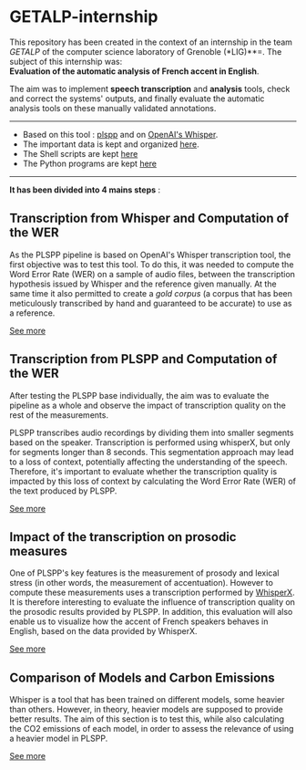 # GETALP-internship
This repository has been created in the context of an internship in the team *GETALP* of the computer science laboratory of Grenoble (*LIG)**=. The subject of this internship was:  
**Evaluation of the automatic analysis of French accent in English**.  

The aim was to implement **speech transcription** and **analysis** tools, check and correct the systems' outputs, and finally evaluate the automatic analysis tools on these manually validated annotations.  

----------------------------------------------------------------------------------------------------

* Based on this tool : [plspp](https://gricad-gitlab.univ-grenoble-alpes.fr/lidilem/plspp) and on [OpenAI's Whisper](https://github.com/openai/whisper).  
* The important data is kept and organized [here](https://docs.google.com/spreadsheets/d/1V8g1R39eb_w_HWZOjSdOJWTzMdefQilUtBhCA2uvhWg/edit?usp=sharing).
* The Shell scripts are kept [here](Scripts/)
* The Python programs are kept [here](Python_Programs/)  

----------------------------------------------------------------------------------------------------

**It has been divided into 4 mains steps** :  

## Transcription from Whisper and Computation of the WER

As the PLSPP pipeline is based on OpenAI's Whisper transcription tool, the first objective was to test this tool. To do this, it was needed to compute the Word Error Rate (WER) on a sample of audio files, between the transcription hypothesis issued by Whisper and the reference given manually. At the same time it also permitted to create a *gold corpus* (a corpus that has been meticulously transcribed by hand and guaranteed to be accurate) to use as a reference.  

[See more](Whisper_WER/)  

## Transcription from PLSPP and Computation of the WER  

After testing the PLSPP base individually, the aim was to evaluate the pipeline as a whole and observe the impact of transcription quality on the rest of the measurements.  

PLSPP transcribes audio recordings by dividing them into smaller segments based on the speaker. Transcription is performed using whisperX, but only for segments longer than 8 seconds. This segmentation approach may lead to a loss of context, potentially affecting the understanding of the speech. Therefore, it's important to evaluate whether the transcription quality is impacted by this loss of context by calculating the Word Error Rate (WER) of the text produced by PLSPP.  

[See more](PLSPP_WER/)  

## Impact of the transcription on prosodic measures

One of PLSPP's key features is the measurement of prosody and lexical stress (in other words, the measurement of accentuation). However to compute these measurements uses a transcription performed by [WhisperX](https://github.com/m-bain/whisperX). It is therefore interesting to evaluate the influence of transcription quality on the prosodic results provided by PLSPP. In addition, this evaluation will also enable us to visualize how the accent of French speakers behaves in English, based on the data provided by WhisperX.  

[See more](PLSPP_Prosodic)  

## Comparison of Models and Carbon Emissions

Whisper is a tool that has been trained on different models, some heavier than others. However, in theory, heavier models are supposed to provide better results. The aim of this section is to test this, while also calculating the CO2 emissions of each model, in order to assess the relevance of using a heavier model in PLSPP.  

[See more](emissions)

